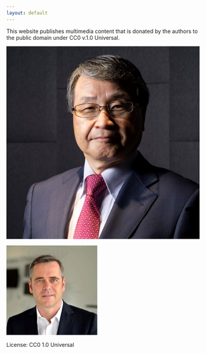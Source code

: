 ```yaml
---
layout: default
---
```


This website publishes multimedia content that is donated by the authors to the public domain under CC0 v.1.0 Universal.

![Oeno](https://github.com/Author-Public-Content/author-public-content.github.io/raw/main/assets/img/Seizo-ONOE_NTT-DOCOMO-web.png)

![Wiegand](https://github.com/Author-Public-Content/author-public-content.github.io/raw/main/assets/img/thomas-wiegand.jpg)

License: CC0 1.0 Universal

